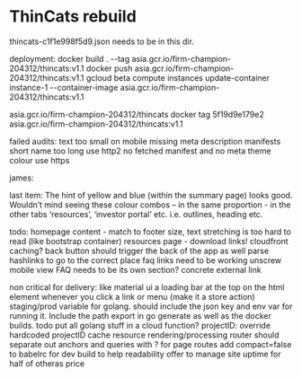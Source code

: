# ThinCats rebuild
thincats-c1f1e998f5d9.json needs to be in this dir.

deployment:
docker build . --tag asia.gcr.io/firm-champion-204312/thincats:v1.1
docker push asia.gcr.io/firm-champion-204312/thincats:v1.1
gcloud beta compute instances update-container instance-1 --container-image asia.gcr.io/firm-champion-204312/thincats:v1.1

asia.gcr.io/firm-champion-204312/thincats
docker tag 5f19d9e179e2 asia.gcr.io/firm-champion-204312/thincats:v1.1

failed audits:
text too small on mobile
missing meta description
manifests short name too long
use http2
no fetched manifest and no meta theme colour
use https

james:

last item:
The hint of yellow and blue (within the summary page) looks good. Wouldn’t mind seeing these colour combos – in the same proportion - in the other tabs ‘resources’, ‘investor portal’ etc. i.e. outlines, heading etc.

todo:
homepage content - match to footer size, text stretching is too hard to read (like bootstrap container)
resources page - download links!
cloudfront caching?
back button should trigger the back of the app as well
parse hashlinks to go to the correct place
faq links need to be working
unscrew mobile view
FAQ needs to be its own section?
concrete external link

non critical for delivery:
like material ui a loading bar at the top on the html element whenever you click a link or menu (make it a store action)
staging/prod variable for golang. should include the json key and env var for running it. Include the path export in go generate as well as the docker builds.
todo put all golang stuff in a cloud function?
projectID: override hardcoded projectID
cache resource rendering/processing
router should separate out anchors and queries with ? for page routes
add compact=false to babelrc for dev build to help readability
offer to manage site uptime for half of otheras price
